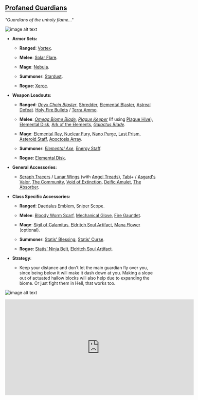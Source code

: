 ## [Profaned Guardians](https://calamitymod.gamepedia.com/Profaned_Guardians)

*"Guardians of the unholy flame…"*

![image alt text](../public/BMbpD6rCZ1qoniF20u7H2A_img_61.png)

* **Armor Sets:**

    * **Ranged**: [Vortex](https://terraria.gamepedia.com/Vortex_armor).
    
    * **Melee**: [Solar Flare](https://terraria.gamepedia.com/Solar_Flare_armor).
    
    * **Mage**: [Nebula](https://terraria.gamepedia.com/Nebula_armor).
    
    * **Summoner**: [Stardust](https://terraria.gamepedia.com/Stardust_armor).
    
    * **Rogue**: [Xeroc](https://calamitymod.gamepedia.com/Xeroc_armor).

* **Weapon Loadouts:**

    * **Ranged**: [*Onyx Chain Blaster*](https://calamitymod.gamepedia.com/Onyx_Chain_Blaster), [Shredder](https://calamitymod.gamepedia.com/Shredder), [Elemental Blaster](https://calamitymod.gamepedia.com/Elemental_Blaster), [Astreal Defeat](https://calamitymod.gamepedia.com/Astreal_Defeat). [Holy Fire Bullets](https://calamitymod.gamepedia.com/Holy_Fire_Bullet) / [Terra Ammo](https://calamitymod.gamepedia.com/Terra_Arrow).

    * **Melee**: [*Omega Biome Blade*](https://calamitymod.gamepedia.com/Omega_Biome_Blade), [*Plague Keeper*](https://calamitymod.gamepedia.com/Plague_Keeper) (If using [Plague Hive](https://calamitymod.gamepedia.com/Plague_Hive)), [Elemental Disk](https://terraria.gamepedia.com/Elemental_Disk), [Ark of the Elements](https://calamitymod.gamepedia.com/Ark_of_the_Elements), [*Galactus Blade*](https://calamitymod.gamepedia.com/Galactus_Blade).

    * **Mage**: [Elemental Ray](https://calamitymod.gamepedia.com/Elemental_Ray), [Nuclear Fury](https://calamitymod.gamepedia.com/Nuclear_Fury), [Nano Purge](https://calamitymod.gamepedia.com/Nano_Purge), [Last Prism](https://terraria.gamepedia.com/Last_Prism), [Asteroid Staff](https://calamitymod.gamepedia.com/Asteroid_Staff), [Apoctosis Array](https://calamitymod.gamepedia.com/Apoctosis_Array).

    * **Summoner**: [*Elemental Axe*](https://calamitymod.gamepedia.com/Elemental_Axe), [Energy Staff](https://calamitymod.gamepedia.com/Energy_Staff).
    
    * **Rogue**: [Elemental Disk](https://calamitymod.gamepedia.com/Elemental_Disk).

* **General Accessories:**

    * [Seraph Tracers](https://calamitymod.gamepedia.com/Seraph_Tracers) / [Lunar Wings](https://terraria.gamepedia.com/Wings) (with [Angel Treads](https://calamitymod.gamepedia.com/Angel_Treads)), [Tabi](https://terraria.gamepedia.com/Tabi)+ / [Asgard's Valor](https://calamitymod.gamepedia.com/Asgard%27s_Valor), [The Community](https://calamitymod.gamepedia.com/The_Community), [Void of Extinction](https://calamitymod.gamepedia.com/Void_of_Extinction), [Deific Amulet](https://calamitymod.gamepedia.com/Deific_Amulet), [The Absorber](https://calamitymod.gamepedia.com/The_Absorber).

* **Class Specific Accessories:**

    * **Ranged**: [Daedalus Emblem](https://calamitymod.gamepedia.com/Daedalus_Emblem), [Sniper Scope](https://terraria.gamepedia.com/Sniper_Scope).

    * **Melee**: [Bloody Worm Scarf](https://calamitymod.gamepedia.com/Bloody_Worm_Scarf), [Mechanical Glove](https://terraria.gamepedia.com/Mechanical_Glove), [Fire Gauntlet](https://terraria.gamepedia.com/Fire_Gauntlet).

    * **Mage**: [Sigil of Calamitas](https://calamitymod.gamepedia.com/Sigil_of_Calamitas), [Eldritch Soul Artifact](https://calamitymod.gamepedia.com/Eldritch_Soul_Artifact), [Mana Flower](https://terraria.gamepedia.com/Mana_Flower) (optional).
      
    * **Summoner**: [Statis' Blessing](https://calamitymod.gamepedia.com/Statis%27_Blessing), [Statis’ Curse](https://calamitymod.gamepedia.com/Statis%27_Curse).
      
    * **Rogue**: [Statis' Ninja Belt](https://calamitymod.gamepedia.com/Statis%27_Ninja_Belt), [Eldritch Soul Artifact](https://calamitymod.gamepedia.com/Eldritch_Soul_Artifact).

* **Strategy:**

    * Keep your distance and don't let the main guardian fly over you, since being below it will make it dash down at you. Making a slope out of actuated hallow blocks will also help due to expanding the biome. Or just fight them in Hell, that works too.

![image alt text](../public/BMbpD6rCZ1qoniF20u7H2A_img_62.png)

<div align="center"><iframe width="620" height="315" src="https://www.youtube.com/embed/9TuWfjE9IU8" frameborder="0" allowfullscreen></iframe></div>
